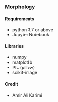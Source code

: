 ### Morphology

#### Requirements

- python 3.7 or above
- Jupyter Notebook

#### Libraries

- numpy
- matplotlib
- PIL (pillow)
- scikit-image

#### Credit

- Amir Ali Karimi